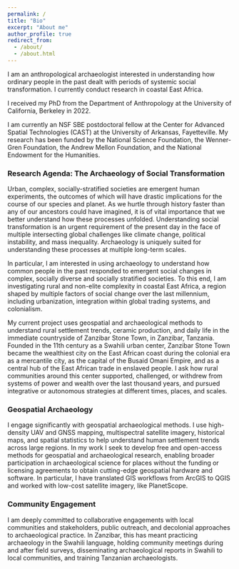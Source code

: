 ```yaml
---
permalink: /
title: "Bio"
excerpt: "About me"
author_profile: true
redirect_from: 
  - /about/
  - /about.html
---
```


I am an anthropological archaeologist interested in understanding how ordinary people in the past dealt with periods of systemic social transformation. I currently conduct research in coastal East Africa.

I received my PhD from the Department of Anthropology at the University of California, Berkeley in 2022. 

I am currently an NSF SBE postdoctoral fellow at the Center for Advanced Spatial Technologies (CAST) at the University of Arkansas, Fayetteville. My research has been funded by the National Science Foundation, the Wenner-Gren Foundation, the Andrew Mellon Foundation, and the National Endowment for the Humanities.

### Research Agenda: The Archaeology of Social Transformation
Urban, complex, socially-stratified societies are emergent human experiments, the outcomes of which will have drastic implications for the course of our species and planet. As we hurtle through history faster than any of our ancestors could have imagined, it is of vital importance that we better understand how these processes unfolded. Understanding social transformation is an urgent requirement of the present day in the face of multiple intersecting global challenges like climate change, political instability, and mass inequality. Archaeology is uniquely suited for understanding these processes at multiple long-term scales.

In particular, I am interested in using archaeology to understand how common people in the past responded to emergent social changes in complex, socially diverse and socially stratified societies. To this end, I am investigating rural and non-elite complexity in coastal East Africa, a region shaped by multiple factors of social change over the last millennium, including urbanization, integration within global trading systems, and colonialism. 

My current project uses geospatial and archaeological methods to understand rural settlement trends, ceramic production, and daily life in the immediate countryside of Zanzibar Stone Town, in Zanzibar, Tanzania. Founded in the 11th century as a Swahili urban center, Zanzibar Stone Town became the wealthiest city on the East African coast during the colonial era as a mercantile city, as the capital of the Busaid Omani Empire, and as a central hub of the East African trade in enslaved people. I ask how rural communities around this center supported, challenged, or withdrew from systems of power and wealth over the last thousand years, and pursued integrative or autonomous strategies at different times, places, and scales.

### Geospatial Archaeology
I engage significantly with geospatial archaeological methods. I use high-density UAV and GNSS mapping, multispectral satellite imagery, historical maps, and spatial statistics to help understand human settlement trends across large regions. In my work I seek to develop free and open-access methods for geospatial and archaeological research, enabling broader participation in archaeological science for places without the funding or licensing agreements to obtain cutting-edge geospatial hardware and software. In particular, I have translated GIS workflows from ArcGIS to QGIS and worked with low-cost satellite imagery, like PlanetScope.

### Community Engagement
I am deeply committed to collaborative engagements with local communities and stakeholders, public outreach, and decolonial approaches to archaeological practice. In Zanzibar, this has meant practicing archaeology in the Swahili language, holding community meetings during and after field surveys, disseminating archaeological reports in Swahili to local communities, and training Tanzanian archaeologists.


